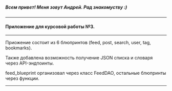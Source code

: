 <h5> Всем привет! Меня зовут Андрей. Рад знакомуству :)</h5>
<hr>
<h4>Приложение для курсовой работы №3.</h4>
<hr>
Приожение состоит из 6 блюпринтов (feed, post, search, user, tag, bookmarks).

Также добавлена возможность получение JSON списка и словаря через API-эндпоинты.

feed_blueprint организовал через класс FeedDAO, остальные блюпринты через функции.
<hr>

